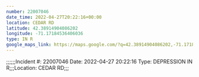 ```yaml
---
number: 22007046
date_time: 2022-04-27T20:22:16+00:00
location: CEDAR RD
latitude: 42.38914904086202
longitude: -71.17184536406036
type: IN R
google_maps_link: https://maps.google.com/?q=42.38914904086202,-71.17184536406036
---
```


;;;;;;Incident #: 22007046  Date: 2022-04-27 20:22:16   Type: DEPRESSION IN R;;;Location: CEDAR RD;;;

